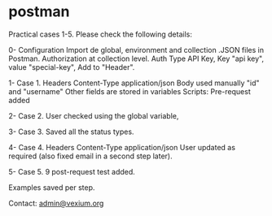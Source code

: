 # postman
Practical cases 1-5. Please check the following details:

0- Configuration
Import de global, environment and collection .JSON files in Postman.
Authorization at collection level. Auth Type API Key, Key "api key", value "special-key", Add to "Header".

1- Case 1.
Headers Content-Type application/json
Body used manually "id" and "username"
Other fields are stored in variables
Scripts: Pre-request added 

2- Case 2.
User checked using the global variable,

3- Case 3.
Saved all the status types.

4- Case 4.
Headers Content-Type application/json
User updated as required (also fixed email in a second step later).

5- Case 5.
9 post-request test added.

Examples saved per step.

Contact: admin@vexium.org 
